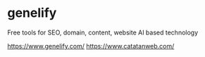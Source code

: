 # genelify
Free tools for SEO, domain, content, website AI based technology

https://www.genelify.com/
https://www.catatanweb.com/
